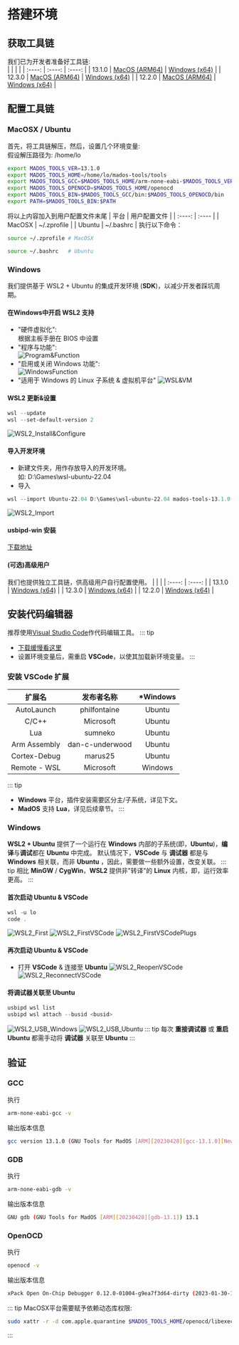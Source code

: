 # 搭建环境

## 获取工具链
我们已为开发者准备好工具链:  
| <!-- --> | <!-- --> | <!-- --> |
| :----: | :----: | :----: |
| 13.1.0 | [MacOS (ARM64)](https://pan.baidu.com/s/14rjfLGgwCG8a6lIYkL524A?pwd=nk86) | [Windows (x64)](https://pan.baidu.com/s/1IEJhNeINeD2a_XFrR5jmCw?pwd=gs2i) |
| 12.3.0 | [MacOS (ARM64)](https://pan.baidu.com/s/1aLwCdV7JtOLaGFntPzHQDg?pwd=ngvj) | [Windows (x64)](https://pan.baidu.com/s/1cF0dAAaY6V6WM4vm-d4N8Q?pwd=v93s) |
| 12.2.0 | [MacOS (ARM64)](https://pan.baidu.com/s/1DpRmPaYTWthTg9AusHGZlA?pwd=jm5m) | [Windows (x64)](https://pan.baidu.com/s/14Pqbtd3DH4XpbqxoXvuXXg?pwd=p3gc) |

## 配置工具链

### MacOSX / Ubuntu
首先，将工具链解压，然后，设置几个环境变量:  
假设解压路径为: /home/lo
``` bash
export MADOS_TOOLS_VER=13.1.0
export MADOS_TOOLS_HOME=/home/lo/mados-tools/tools
export MADOS_TOOLS_GCC=$MADOS_TOOLS_HOME/arm-none-eabi-$MADOS_TOOLS_VER
export MADOS_TOOLS_OPENOCD=$MADOS_TOOLS_HOME/openocd
export MADOS_TOOLS_BIN=$MADOS_TOOLS_GCC/bin:$MADOS_TOOLS_OPENOCD/bin
export PATH=$MADOS_TOOLS_BIN:$PATH
```
将以上内容加入到用户配置文件末尾
| 平台 | 用户配置文件 |
| :----: | :---- |
| MacOSX | ~/.zprofile |
| Ubuntu | ~/.bashrc   |
执行以下命令：
``` bash
source ~/.zprofile # MacOSX
```
``` bash
source ~/.bashrc   # Ubuntu
```

### Windows
我们提供基于 WSL2 + Ubuntu 的集成开发环境 (**SDK**)，以减少开发者踩坑周期。

#### 在Windows中开启 WSL2 支持
- "硬件虚拟化":  
根据主板手册在 BIOS 中设置
- "程序与功能":  
![Program&Function](./images/Preparation/Program&Function.png)
- "启用或关闭 Windows 功能":  
![WindowsFunction](./images/Preparation/WindowsFunction.png)
- "适用于 Windows 的 Linux 子系统 & 虚拟机平台"
![WSL&VM](./images/Preparation/WSL&VM.png)

#### WSL2 更新&设置
``` powershell
wsl --update
wsl --set-default-version 2
```
![WSL2_Install&Configure](./images/Preparation/WSL2_Install&Configure.png)

#### 导入开发环境
- 新建文件夹，用作存放导入的开发环境。  
如: D:\Games\wsl-ubuntu-22.04
- 导入
``` powershell
wsl --import Ubuntu-22.04 D:\Games\wsl-ubuntu-22.04 mados-tools-13.1.0-WSL2.tar
```
![WSL2_Import](./images/Preparation/WSL2_Import.png)

#### usbipd-win 安装
[下载地址](https://github.com/dorssel/usbipd-win/releases)

#### (可选)高级用户
我们也提供独立工具链，供高级用户自行配置使用。
| <!-- --> | <!-- --> | 
| :----: | :----: |
| 13.1.0 | [Windows (x64)](https://pan.baidu.com/s/1vGWgF-Fy9gOEEdraorDCiQ?pwd=2ra7) |
| 12.3.0 | [Windows (x64)](https://pan.baidu.com/s/1wno0VXv33sA3J8NhgO9Hjw?pwd=gwqw) |
| 12.2.0 | [Windows (x64)](https://pan.baidu.com/s/12H3sdpX6tJUUpJgh16QHhw?pwd=h5d8) |

## 安装代码编辑器
推荐使用[Visual Studio Code](https://code.visualstudio.com/)作代码编辑工具。
::: tip
- [下载缓慢看这里](https://zhuanlan.zhihu.com/p/112215618)
- 设置环境变量后，需重启 **VSCode**，以使其加载新环境变量。
:::

### 安装 VSCode 扩展
| 扩展名 | 发布者名称 | *Windows |
| :----: | :----: | :----: |
| AutoLaunch   | philfontaine    | Ubuntu  |
| C/C++        | Microsoft       | Ubuntu  |
| Lua          | sumneko         | Ubuntu  |
| Arm Assembly | dan-c-underwood | Ubuntu  |
| Cortex-Debug | marus25         | Ubuntu  |
| Remote - WSL | Microsoft       | Windows |
::: tip
- **Windows** 平台，插件安装需要区分主/子系统，详见下文。
- **MadOS** 支持 **Lua**，详见后续章节。
:::

### Windows
**WSL2 + Ubuntu** 提供了一个运行在 **Windows** 内部的子系统(即，**Ubuntu**)，**编译**与**调试**都在 **Ubuntu** 中完成。
默认情况下，**VSCode** 与 **调试器** 都是与 **Windows** 相关联，而非 **Ubuntu** ，因此，需要做一些额外设置，改变关联。
::: tip
相比 **MinGW** / **CygWin**，**WSL2** 提供非"转译"的 **Linux** 内核，即，运行效率更高。
:::

#### 首次启动 Ubuntu & VSCode
``` powershell
wsl -u lo
code .
```
![WSL2_First](./images/Preparation/WSL2_First.png)
![WSL2_FirstVSCode](./images/Preparation/WSL2_FirstVSCode.png)
![WSL2_FirstVSCodePlugs](./images/Preparation/WSL2_FirstVSCodePlugs.png)

#### 再次启动 Ubuntu & VSCode
- 打开 **VSCode** & 连接至 **Ubuntu**
![WSL2_ReopenVSCode](./images/Preparation/WSL2_ReopenVSCode.png)
![WSL2_ReconnectVSCode](./images/Preparation/WSL2_ReconnectVSCode.png)

#### 将调试器关联至 Ubuntu
``` powershell
usbipd wsl list
usbipd wsl attach --busid <busid>
```
![WSL2_USB_Windows](./images/Preparation/WSL2_USB_Windows.png)
![WSL2_USB_Ubuntu](./images/Preparation/WSL2_USB_Ubuntu.png)
::: tip
每次 **重接调试器** 或 **重启 Ubuntu** 都需手动将 **调试器** 关联至 **Ubuntu**
:::

## 验证

### GCC
执行
``` bash
arm-none-eabi-gcc -v
```
输出版本信息
``` bash
gcc version 13.1.0 (GNU Tools for MadOS [ARM][20230428][gcc-13.1.0][Newlib])
```

### GDB
执行
``` bash
arm-none-eabi-gdb -v
```
输出版本信息
``` bash
GNU gdb (GNU Tools for MadOS [ARM][20230428][gdb-13.1]) 13.1
```

### OpenOCD
执行
``` bash
openocd -v
```
输出版本信息
``` bash
xPack Open On-Chip Debugger 0.12.0-01004-g9ea7f3d64-dirty (2023-01-30-17:03)
```
::: tip
MacOSX平台需要赋予依赖动态库权限:
``` bash
sudo xattr -r -d com.apple.quarantine $MADOS_TOOLS_HOME/openocd/libexec
```
:::
